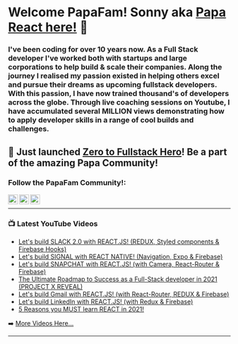 # Welcome PapaFam! Sonny aka [Papa React here!](https://www.papareact.com) 👋

### I've been coding for over 10 years now. As a Full Stack developer I've worked both with startups and large corporations to help build & scale their companies. Along the journey I realised my passion existed in helping others excel and pursue their dreams as upcoming fullstack developers. With this passion, I have now trained thousand's of developers across the globe. Through live coaching sessions on Youtube, I have accumulated several MILLION views demonstrating how to apply developer skills in a range of cool builds and challenges.

## 🚀  Just launched [Zero to Fullstack Hero](https://www.papareact.com/course)! Be a part of the amazing Papa Community!

### Follow the PapaFam Community!:

[<img align="left" alt="PapaReact | YouTube" width="22px" src="https://cdn.jsdelivr.net/npm/simple-icons@v3/icons/youtube.svg" />][youtube]
[<img align="left" alt="PapaReact | LinkedIn" width="22px" src="https://cdn.jsdelivr.net/npm/simple-icons@v3/icons/linkedin.svg" />][linkedin]
[<img align="left" alt="PapaReact | Instagram" width="22px" src="https://cdn.jsdelivr.net/npm/simple-icons@v3/icons/instagram.svg" />][instagram]

<br/>

---

### 📺 Latest YouTube Videos

- [Let's build SLACK 2.0 with REACT.JS! (REDUX, Styled components & Firebase Hooks)](https://youtu.be/QiTq5WrWoJw)
- [Let's build SIGNAL with REACT NATIVE! (Navigation, Expo & Firebase)](https://youtu.be/MJzmZ9qmdaE)
- [Let's build SNAPCHAT with REACT.JS! (with Camera, React-Router & Firebase)](https://youtu.be/1kGISk5ft2w)
- [The Ultimate Roadmap to Success as a Full-Stack developer in 2021 (PROJECT X REVEAL)](https://youtu.be/hj_XHjnHrhI)
- [Let's build Gmail with REACT.JS! (with React-Router, REDUX & Firebase)](https://youtu.be/b7nrXjS6Dqs)
- [Let's build LinkedIn with REACT.JS! (with Redux & Firebase)](https://youtu.be/QaYts9sPmcY)
- [5 Reasons you MUST learn REACT in 2021!](https://youtu.be/kd-hK5Zmv6E)

➡️ [More Videos Here...](https://www.youtube.com/user/ssangha32/featured)

---

[course]: http://papareact.com/course
[youtube]: https://www.youtube.com/user/ssangha32
[instagram]: https://www.instagram.com/ssssangha
[linkedin]: https://www.linkedin.com/in/saajansangha/
[discord]: https://discord.gg/Eq2C6xMa
